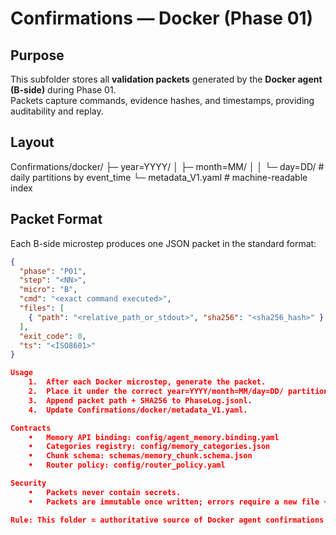 <!-- readme_version: 1.0.0 -->

# Confirmations — Docker (Phase 01)

## Purpose
This subfolder stores all **validation packets** generated by the **Docker agent (B-side)** during Phase 01.  
Packets capture commands, evidence hashes, and timestamps, providing auditability and replay.

## Layout

Confirmations/docker/
├─ year=YYYY/
│  ├─ month=MM/
│  │  └─ day=DD/      # daily partitions by event_time
└─ metadata_V1.yaml   # machine-readable index

## Packet Format
Each B-side microstep produces one JSON packet in the standard format:

```json
{
  "phase": "P01",
  "step": "<NN>",
  "micro": "B",
  "cmd": "<exact command executed>",
  "files": [
    { "path": "<relative_path_or_stdout>", "sha256": "<sha256_hash>" }
  ],
  "exit_code": 0,
  "ts": "<ISO8601>"
}

Usage
	1.	After each Docker microstep, generate the packet.
	2.	Place it under the correct year=YYYY/month=MM/day=DD/ partition.
	3.	Append packet path + SHA256 to PhaseLog.jsonl.
	4.	Update Confirmations/docker/metadata_V1.yaml.

Contracts
	•	Memory API binding: config/agent_memory.binding.yaml
	•	Categories registry: config/memory_categories.json
	•	Chunk schema: schemas/memory_chunk.schema.json
	•	Router policy: config/router_policy.yaml

Security
	•	Packets never contain secrets.
	•	Packets are immutable once written; errors require a new file + new hash.

Rule: This folder = authoritative source of Docker agent confirmations for Phase 01.


